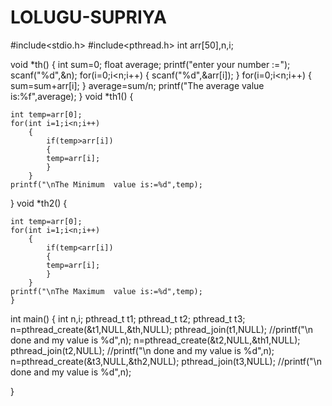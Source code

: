 # LOLUGU-SUPRIYA
#include<stdio.h>
#include<pthread.h>
int arr[50],n,i;

void *th()
{
	int sum=0;
	float average;
	printf("enter your number :=");
	scanf("%d",&n);
	for(i=0;i<n;i++)
	{
		scanf("%d",&arr[i]);
	}
	for(i=0;i<n;i++)
		{
			sum=sum+arr[i];
		}
	average=sum/n;
	printf("The average value is:%f",average);
}
void *th1()
{


	int temp=arr[0];
	for(int i=1;i<n;i++)
		{
			if(temp>arr[i])
			{
			temp=arr[i];
			}
		}
	printf("\nThe Minimum  value is:=%d",temp);

}
void *th2()
{

	int temp=arr[0];
	for(int i=1;i<n;i++)
		{
			if(temp<arr[i])
			{
			temp=arr[i];
			}
		}
	printf("\nThe Maximum  value is:=%d",temp);
	}
int main()
{
int n,i;
pthread_t t1;
pthread_t t2;
pthread_t t3;
	n=pthread_create(&t1,NULL,&th,NULL);
	pthread_join(t1,NULL);
	//printf("\n done and my value is %d",n);
	n=pthread_create(&t2,NULL,&th1,NULL);
        pthread_join(t2,NULL);
	//printf("\n done and my value is %d",n);
	n=pthread_create(&t3,NULL,&th2,NULL);
        pthread_join(t3,NULL);
	//printf("\n done and my value is %d",n);

}


